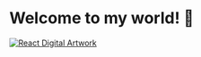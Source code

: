 # Welcome to my world! 👋
[![React Digital Artwork](https://www.admecindia.co.in/wp-content/uploads/2021/03/admec-react-fundamentals.jpg)](https://www.example.com/)
<!--
**NathanSaludes/NathanSaludes** is a ✨ _special_ ✨ repository because its `README.md` (this file) appears on your GitHub profile.

Here are some ideas to get you started:

- 🔭 I’m currently working on ...
- 🌱 I’m currently learning ...
- 👯 I’m looking to collaborate on ...
- 🤔 I’m looking for help with ...
- 💬 Ask me about ...
- 📫 How to reach me: ...
- 😄 Pronouns: ...
- ⚡ Fun fact: ...
-->
